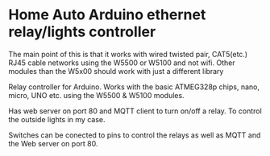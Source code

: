 # Home Auto Arduino ethernet relay/lights controller

The main point of this is that it works with wired twisted pair, CAT5(etc.) RJ45 cable networks using the W5500 or W5100 and not wifi. Other modules than the W5x00 should work with just a different library

Relay controller for Arduino. Works with the basic ATMEG328p chips, nano, micro, UNO etc. using the W5500 & W5100 modules.

Has web server on port 80 and MQTT client to turn on/off a relay. To control the outside lights in my case.

Switches can be conected to pins to control the relays as well as MQTT and the Web server on port 80.

